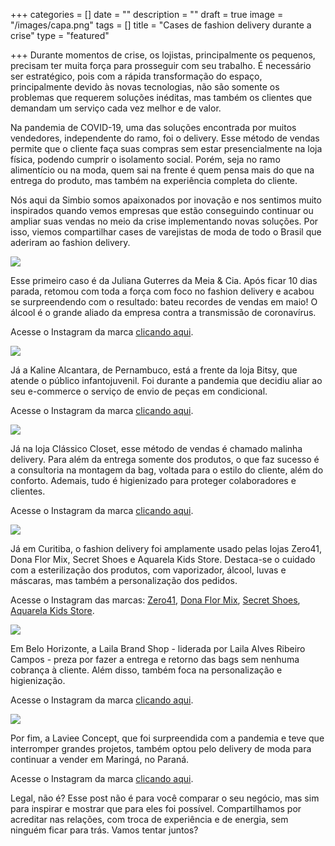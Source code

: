+++
categories = []
date = ""
description = ""
draft = true
image = "/images/capa.png"
tags = []
title = "Cases de fashion delivery durante a crise"
type = "featured"

+++
Durante momentos de crise, os lojistas, principalmente os pequenos, precisam ter muita força para prosseguir com seu trabalho. É necessário ser estratégico, pois com a rápida transformação do espaço, principalmente devido às novas tecnologias, não são somente os problemas que requerem soluções inéditas, mas também os clientes que demandam um serviço cada vez melhor e de valor.

Na pandemia de COVID-19, uma das soluções encontrada por muitos vendedores, independente do ramo, foi o delivery. Esse método de vendas permite que o cliente faça suas compras sem estar presencialmente na loja física, podendo cumprir o isolamento social. Porém, seja no ramo alimentício ou na moda, quem sai na frente é quem pensa mais do que na entrega do produto, mas também na experiência completa do cliente.

Nós aqui da Simbio somos apaixonados por inovação e nos sentimos muito inspirados quando vemos empresas que estão conseguindo continuar ou ampliar suas vendas no meio da crise implementando novas soluções. Por isso, viemos compartilhar cases de varejistas de moda de todo o Brasil que aderiram ao fashion delivery.

![](/images/1.png)

Esse primeiro caso é da Juliana Guterres da Meia & Cia. Após ficar 10 dias parada, retomou com toda a força com foco no fashion delivery e acabou se surpreendendo com o resultado: bateu recordes de vendas em maio! O álcool é o grande aliado da empresa contra a transmissão de coronavírus.

Acesse o Instagram da marca [clicando aqui](https://www.instagram.com/meiaecia_/).

![](/images/2.png)

Já a Kaline Alcantara, de Pernambuco, está a frente da loja Bitsy, que atende o público infantojuvenil. Foi durante a pandemia que decidiu aliar ao seu e-commerce o serviço de envio de peças em condicional.

Acesse o Instagram da marca [clicando aqui](https://www.instagram.com/lojabitsy/?hl=pt-br).

![](/images/3.png)

Já na loja Clássico Closet, esse método de vendas é chamado malinha delivery. Para além da entrega somente dos produtos, o que faz sucesso é a consultoria na montagem da bag, voltada para o estilo do cliente, além do conforto. Ademais, tudo é higienizado para proteger colaboradores e clientes.

Acesse o Instagram da marca [clicando aqui](https://www.instagram.com/classicoclosetbsb/).

![](/images/4.png)

Já em Curitiba, o fashion delivery foi amplamente usado pelas lojas Zero41, Dona Flor Mix, Secret Shoes e Aquarela Kids Store. Destaca-se o cuidado com a esterilização dos produtos, com vaporizador, álcool, luvas e máscaras, mas também a personalização dos pedidos.

Acesse o Instagram das marcas: [Zero41](https://www.instagram.com/zero41cwb/), [Dona Flor Mix](https://www.instagram.com/donaflormix/), [Secret Shoes](https://www.instagram.com/secretshoesoficial/), [Aquarela Kids Store](https://www.instagram.com/aquarelakidsstore/).

![](/images/5.png)

Em Belo Horizonte, a Laila Brand Shop - liderada por Laila Alves Ribeiro Campos - preza por fazer a entrega e retorno das bags sem nenhuma cobrança à cliente. Além disso, também foca na personalização e higienização. 

Acesse o Instagram da marca [clicando aqui](https://www.instagram.com/lailabrandshop/).

![](/images/6.png)

Por fim, a Laviee Concept, que foi surpreendida com a pandemia e teve que interromper grandes projetos, também optou pelo delivery de moda para continuar a vender em Maringá, no Paraná.

Acesse o Instagram da marca [clicando aqui](https://www.instagram.com/lavieeconceptoficial/).

Legal, não é? Esse post não é para você comparar o seu negócio, mas sim para inspirar e mostrar que para eles foi possível. Compartilhamos por acreditar nas relações, com troca de experiência e de energia, sem ninguém ficar para trás. Vamos tentar juntos?